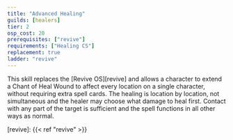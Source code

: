 ```yaml
---
title: "Advanced Healing"
guilds: [healers]
tier: 2
osp_cost: 20
prerequisites: ["revive"]
requirements: ["Healing CS"]
replacement: true
ladder: "revive"
---
```

This skill replaces the [Revive OS][revive] and allows a character to extend a Chant of Heal Wound to affect every location on a single character, without requiring extra spell cards. The healing is location by location, not simultaneous and the healer may choose what damage to heal first. Contact with any part of the target is sufficient and the spell functions in all other ways as normal.

[revive]: {{< ref "revive" >}}